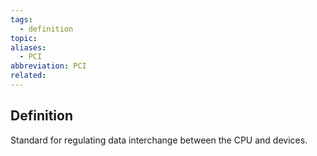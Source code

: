 ```yaml
---
tags:
  - definition
topic: 
aliases:
  - PCI
abbreviation: PCI
related:
---
```

## Definition
Standard for regulating data interchange between the CPU and devices.